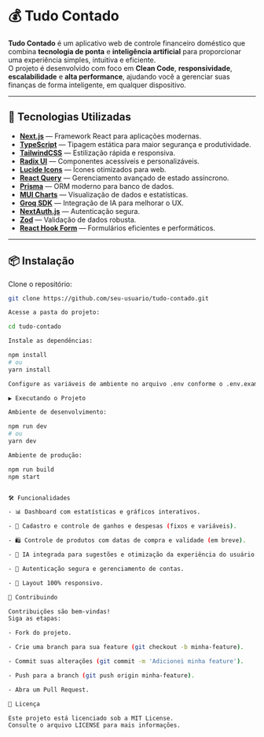 # 💰 Tudo Contado

**Tudo Contado** é um aplicativo web de controle financeiro doméstico que combina **tecnologia de ponta** e **inteligência artificial** para proporcionar uma experiência simples, intuitiva e eficiente.  
O projeto é desenvolvido com foco em **Clean Code**, **responsividade**, **escalabilidade** e **alta performance**, ajudando você a gerenciar suas finanças de forma inteligente, em qualquer dispositivo.

---

## 🚀 Tecnologias Utilizadas

- **[Next.js](https://nextjs.org/)** — Framework React para aplicações modernas.
- **[TypeScript](https://www.typescriptlang.org/)** — Tipagem estática para maior segurança e produtividade.
- **[TailwindCSS](https://tailwindcss.com/)** — Estilização rápida e responsiva.
- **[Radix UI](https://www.radix-ui.com/)** — Componentes acessíveis e personalizáveis.
- **[Lucide Icons](https://lucide.dev/)** — Ícones otimizados para web.
- **[React Query](https://tanstack.com/query/latest)** — Gerenciamento avançado de estado assíncrono.
- **[Prisma](https://www.prisma.io/)** — ORM moderno para banco de dados.
- **[MUI Charts](https://mui.com/x/react-charts/)** — Visualização de dados e estatísticas.
- **[Groq SDK](https://console.groq.com/)** — Integração de IA para melhorar o UX.
- **[NextAuth.js](https://next-auth.js.org/)** — Autenticação segura.
- **[Zod](https://zod.dev/)** — Validação de dados robusta.
- **[React Hook Form](https://react-hook-form.com/)** — Formulários eficientes e performáticos.

---

## 📦 Instalação

Clone o repositório:

```bash
git clone https://github.com/seu-usuario/tudo-contado.git

Acesse a pasta do projeto:

cd tudo-contado

Instale as dependências:

npm install
# ou
yarn install

Configure as variáveis de ambiente no arquivo .env conforme o .env.example.

▶️ Executando o Projeto

Ambiente de desenvolvimento:

npm run dev
# ou
yarn dev

Ambiente de produção:

npm run build
npm start


🛠️ Funcionalidades

- 📊 Dashboard com estatísticas e gráficos interativos.

- 💸 Cadastro e controle de ganhos e despesas (fixos e variáveis).

- 🛍️ Controle de produtos com datas de compra e validade (em breve).

- 🤖 IA integrada para sugestões e otimização da experiência do usuário.

- 🔐 Autenticação segura e gerenciamento de contas.

- 📱 Layout 100% responsivo.

🤝 Contribuindo

Contribuições são bem-vindas!
Siga as etapas:

- Fork do projeto.

- Crie uma branch para sua feature (git checkout -b minha-feature).

- Commit suas alterações (git commit -m 'Adicionei minha feature').

- Push para a branch (git push origin minha-feature).

- Abra um Pull Request.

📄 Licença

Este projeto está licenciado sob a MIT License.
Consulte o arquivo LICENSE para mais informações.
```
